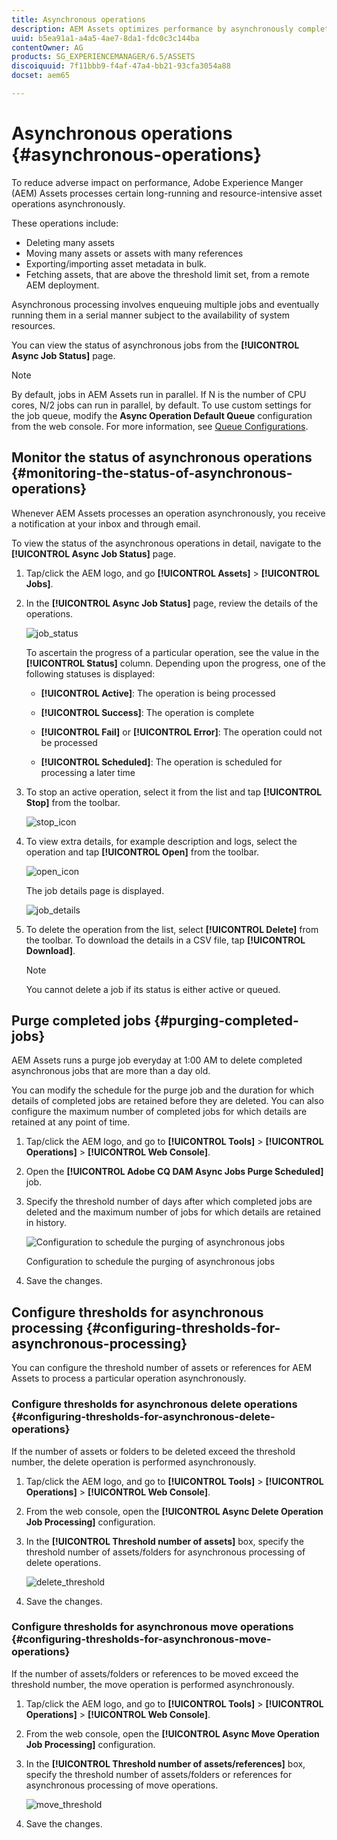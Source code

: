 ```yaml
---
title: Asynchronous operations
description: AEM Assets optimizes performance by asynchronously completing some resource-intensive tasks.
uuid: b5ea91a1-a4a5-4ae7-8da1-fdc0c3c144ba
contentOwner: AG
products: SG_EXPERIENCEMANAGER/6.5/ASSETS
discoiquuid: 7f11bbb9-f4af-47a4-bb21-93cfa3054a88
docset: aem65

---
```


# Asynchronous operations {#asynchronous-operations}

To reduce adverse impact on performance, Adobe Experience Manger (AEM) Assets processes certain long-running and resource-intensive asset operations asynchronously.

These operations include:

* Deleting many assets
* Moving many assets or assets with many references
* Exporting/importing asset metadata in bulk.
* Fetching assets, that are above the threshold limit set, from a remote AEM deployment.

Asynchronous processing involves enqueuing multiple jobs and eventually running them in a serial manner subject to the availability of system resources.

You can view the status of asynchronous jobs from the **[!UICONTROL Async Job Status]** page.

>[!NOTE]
>
>By default, jobs in AEM Assets run in parallel. If N is the number of CPU cores, N/2 jobs can run in parallel, by default. To use custom settings for the job queue, modify the **Async Operation Default Queue** configuration from the web console. For more information, see [Queue Configurations](https://sling.apache.org/documentation/bundles/apache-sling-eventing-and-job-handling.html#queue-configurations).

## Monitor the status of asynchronous operations {#monitoring-the-status-of-asynchronous-operations}

Whenever AEM Assets processes an operation asynchronously, you receive a notification at your inbox and through email.

To view the status of the asynchronous operations in detail, navigate to the **[!UICONTROL Async Job Status]** page.

1. Tap/click the AEM logo, and go **[!UICONTROL Assets]** &gt; **[!UICONTROL Jobs]**.
1. In the **[!UICONTROL Async Job Status]** page, review the details of the operations.

    ![job_status](assets/AsyncOperation-status.png)

   To ascertain the progress of a particular operation, see the value in the **[!UICONTROL Status]** column. Depending upon the progress, one of the following statuses is displayed:

   * **[!UICONTROL Active]**: The operation is being processed

   * **[!UICONTROL Success]**: The operation is complete

   * **[!UICONTROL Fail]** or **[!UICONTROL Error]**: The operation could not be processed

   * **[!UICONTROL Scheduled]**: The operation is scheduled for processing a later time

1. To stop an active operation, select it from the list and tap **[!UICONTROL Stop]** from the toolbar.

   ![stop_icon](assets/stop_icon.png)

1. To view extra details, for example description and logs, select the operation and tap **[!UICONTROL Open]** from the toolbar.

   ![open_icon](assets/open_icon.png)

   The job details page is displayed.

   ![job_details](assets/job_details.png)

1. To delete the operation from the list, select **[!UICONTROL Delete]** from the toolbar. To download the details in a CSV file, tap **[!UICONTROL Download]**.

   >[!NOTE]
   >
   >You cannot delete a job if its status is either active or queued.

## Purge completed jobs {#purging-completed-jobs}

AEM Assets runs a purge job everyday at 1:00 AM to delete completed asynchronous jobs that are more than a day old.

You can modify the schedule for the purge job and the duration for which details of completed jobs are retained before they are deleted. You can also configure the maximum number of completed jobs for which details are retained at any point of time.

1. Tap/click the AEM logo, and go to **[!UICONTROL Tools]** &gt; **[!UICONTROL Operations]** &gt; **[!UICONTROL Web Console]**.
1. Open the **[!UICONTROL Adobe CQ DAM Async Jobs Purge Scheduled]** job.
1. Specify the threshold number of days after which completed jobs are deleted and the maximum number of jobs for which details are retained in history.

   ![Configuration to schedule the purging of asynchronous jobs](assets/configmgr_purge_asyncjobs.png)

   Configuration to schedule the purging of asynchronous jobs

1. Save the changes.

## Configure thresholds for asynchronous processing {#configuring-thresholds-for-asynchronous-processing}

You can configure the threshold number of assets or references for AEM Assets to process a particular operation asynchronously.

### Configure thresholds for asynchronous delete operations {#configuring-thresholds-for-asynchronous-delete-operations}

If the number of assets or folders to be deleted exceed the threshold number, the delete operation is performed asynchronously.

1. Tap/click the AEM logo, and go to **[!UICONTROL Tools]** &gt; **[!UICONTROL Operations]** &gt; **[!UICONTROL Web Console]**.
1. From the web console, open the **[!UICONTROL Async Delete Operation Job Processing]** configuration.
1. In the **[!UICONTROL Threshold number of assets]** box, specify the threshold number of assets/folders for asynchronous processing of delete operations.

   ![delete_threshold](assets/delete_threshold.png)

1. Save the changes.

### Configure thresholds for asynchronous move operations {#configuring-thresholds-for-asynchronous-move-operations}

If the number of assets/folders or references to be moved exceed the threshold number, the move operation is performed asynchronously.

1. Tap/click the AEM logo, and go to **[!UICONTROL Tools]** &gt; **[!UICONTROL Operations]** &gt; **[!UICONTROL Web Console]**.
1. From the web console, open the **[!UICONTROL Async Move Operation Job Processing]** configuration.
1. In the **[!UICONTROL Threshold number of assets/references]** box, specify the threshold number of assets/folders or references for asynchronous processing of move operations.

   ![move_threshold](assets/move_threshold.png)

1. Save the changes.
